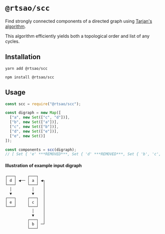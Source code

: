 # `@rtsao/scc`

Find strongly connected components of a directed graph using [Tarjan's algorithm](https://en.wikipedia.org/wiki/Tarjan%27s_strongly_connected_components_algorithm).

This algorithm efficiently yields both a topological order and list of any cycles.

## Installation

```
yarn add @rtsao/scc
```

```
npm install @rtsao/scc
```

## Usage

```js
const scc = require("@rtsao/scc");

const digraph = new Map([
  ["a", new Set(["c", "d"])],
  ["b", new Set(["a"])],
  ["c", new Set(["b"])],
  ["d", new Set(["e"])],
  ["e", new Set()]
]);

const components = scc(digraph);
// [ Set { 'e' ***REMOVED***, Set { 'd' ***REMOVED***, Set { 'b', 'c', 'a' ***REMOVED*** ]
```

#### Illustration of example input digraph
```
┌───┐     ┌───┐
│ d │ ◀── │ a │ ◀┐
└───┘     └───┘  │
  │         │    │
  ▼         ▼    │
┌───┐     ┌───┐  │
│ e │     │ c │  │
└───┘     └───┘  │
            │    │
            ▼    │
          ┌───┐  │
          │ b │ ─┘
          └───┘
```
